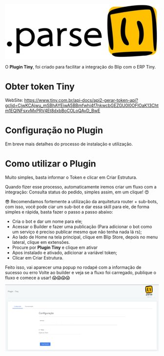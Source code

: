 

![N|Solid](https://raw.githubusercontent.com/Wilkor/img-clonebots/main/logoParseHorizontal.jpeg)


O **Plugin Tiny**, foi criado para facilitar a integração do Blip com o ERP Tiny. 


# Obter token Tiny
WebSite: https://www.tiny.com.br/api-docs/api2-gerar-token-api?gclid=CjwKCAjwu_mSBhAYEiwA5BBmfwhi4f7nkwcbGEZGU0l0OFIOaK13Chtm1EQlNFsxvMxPRV4Et8dxbBoCOLoQAvD_BwE

# Configuração no Plugin
Em breve mais detalhes do processo de instalação e utilização.
 
# Como utilizar o Plugin
 Muito simples, basta informar o Token e clicar em Criar Estrutura.

Quando fizer esse processo, automaticamente iremos criar um fluxo com a integração: Consulta status do pedido, simples assim, em um clique! 😍

😎 Recomendamos fortemente a utilização da arquitetura router + sub-bots, com isso, você pode ciar um sub-bot e dar essa skill para ele, de forma simples e rápida, basta fazer o passo a passo abaixo:

 - Cria o bot e dar um nome para ele;
 - Acessar o Builder e fazer uma publicação (Para adicionar o bot como um serviço é preciso publicar mesmo que não tenha nada lá rs);
 - Ao lado de Home na tela principal, clique em Blip Store, depois no menu lateral, clique em extensões.
 - Procure por **Plugin Tiny** e clique em ativar
 - Apos instalado e ativado, adicionar a variável token;
 - Clicar em Criar Estrutura.

Feito isso, vai aparecer uma popup no rodapé com a informação de sucesso ou erro
Volte ao builder e veja se a fluxo foi carregado, publique o fluxo e comece a usar! 😱😱😱😱
  
![N|Solid](https://raw.githubusercontent.com/Wilkor/doc-plugin-tiny/main/configuracao.png)
 



